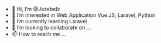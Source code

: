 - 👋 Hi, I’m @Jezebelz
- 👀 I’m interested in Web Application Vue.JS, Laravel, Python
- 🌱 I’m currently learning Laravel
- 💞️ I’m looking to collaborate on ...
- 📫 How to reach me ...

<!---
Jezebelz/Jezebelz is a ✨ special ✨ repository because its `README.md` (this file) appears on your GitHub profile.
You can click the Preview link to take a look at your changes.
--->

